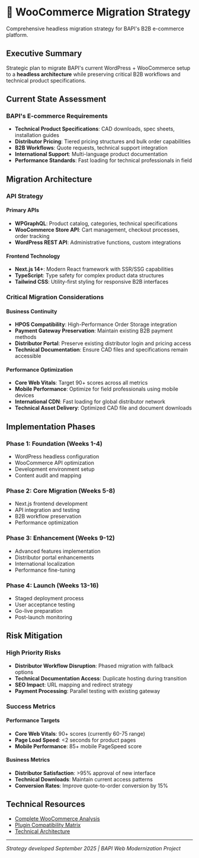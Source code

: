 # 🛒 WooCommerce Migration Strategy

Comprehensive headless migration strategy for BAPI's B2B e-commerce platform.

## Executive Summary

Strategic plan to migrate BAPI's current WordPress + WooCommerce setup to a **headless architecture** while preserving critical B2B workflows and technical product specifications.

## Current State Assessment

### BAPI's E-commerce Requirements

- **Technical Product Specifications**: CAD downloads, spec sheets, installation guides
- **Distributor Pricing**: Tiered pricing structures and bulk order capabilities
- **B2B Workflows**: Quote requests, technical support integration
- **International Support**: Multi-language product documentation
- **Performance Standards**: Fast loading for technical professionals in field

## Migration Architecture

### API Strategy

#### **Primary APIs**

- **WPGraphQL**: Product catalog, categories, technical specifications
- **WooCommerce Store API**: Cart management, checkout processes, order tracking
- **WordPress REST API**: Administrative functions, custom integrations

#### **Frontend Technology**

- **Next.js 14+**: Modern React framework with SSR/SSG capabilities
- **TypeScript**: Type safety for complex product data structures
- **Tailwind CSS**: Utility-first styling for responsive B2B interfaces

### Critical Migration Considerations

#### **Business Continuity**

- **HPOS Compatibility**: High-Performance Order Storage integration
- **Payment Gateway Preservation**: Maintain existing B2B payment methods
- **Distributor Portal**: Preserve existing distributor login and pricing access
- **Technical Documentation**: Ensure CAD files and specifications remain accessible

#### **Performance Optimization**

- **Core Web Vitals**: Target 90+ scores across all metrics
- **Mobile Performance**: Optimize for field professionals using mobile devices
- **International CDN**: Fast loading for global distributor network
- **Technical Asset Delivery**: Optimized CAD file and document downloads

## Implementation Phases

### **Phase 1: Foundation (Weeks 1-4)**

- WordPress headless configuration
- WooCommerce API optimization
- Development environment setup
- Content audit and mapping

### **Phase 2: Core Migration (Weeks 5-8)**

- Next.js frontend development
- API integration and testing
- B2B workflow preservation
- Performance optimization

### **Phase 3: Enhancement (Weeks 9-12)**

- Advanced features implementation
- Distributor portal enhancements
- International localization
- Performance fine-tuning

### **Phase 4: Launch (Weeks 13-16)**

- Staged deployment process
- User acceptance testing
- Go-live preparation
- Post-launch monitoring

## Risk Mitigation

### **High Priority Risks**

- **Distributor Workflow Disruption**: Phased migration with fallback options
- **Technical Documentation Access**: Duplicate hosting during transition
- **SEO Impact**: URL mapping and redirect strategy
- **Payment Processing**: Parallel testing with existing gateway

### **Success Metrics**

#### **Performance Targets**

- **Core Web Vitals**: 90+ scores (currently 60-75 range)
- **Page Load Speed**: <2 seconds for product pages
- **Mobile Performance**: 85+ mobile PageSpeed score

#### **Business Metrics**

- **Distributor Satisfaction**: >95% approval of new interface
- **Technical Downloads**: Maintain current access patterns
- **Conversion Rates**: Improve quote-to-order conversion by 15%

## Technical Resources

- [Complete WooCommerce Analysis](https://github.com/andrewteece/bapi-web/blob/main/docs/bapi-woocommerce-headless-matrix-enhanced.md)
- [Plugin Compatibility Matrix](https://github.com/andrewteece/bapi-web/blob/main/docs/bapi-woocommerce-headless-matrix.md)
- [Technical Architecture](https://andrewteece.github.io/bapi-web/)

---

_Strategy developed September 2025 | BAPI Web Modernization Project_
